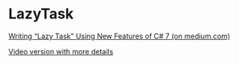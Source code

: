 # LazyTask
[Writing “Lazy Task” Using New Features of C# 7 (on medium.com)](https://medium.com/@0x1000000/writing-lazy-task-using-new-features-of-c-7-7e9b3f2fda07?source=friends_link&sk=0b5456443aad6b12d0b3f8e117b669bf)

[Video version with more details](https://youtu.be/zq15I0QB6eM)
